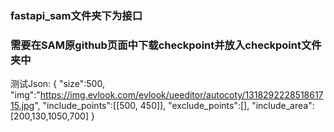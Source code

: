 ### fastapi_sam文件夹下为接口

### 需要在SAM原github页面中下载checkpoint并放入checkpoint文件夹中

测试Json:
{
    "size":500,
    "img":"https://img.evlook.com/evlook/ueeditor/autocoty/131829222851861715.jpg",
    "include_points":[[500, 450]],
    "exclude_points":[],
    "include_area": [200,130,1050,700]
}